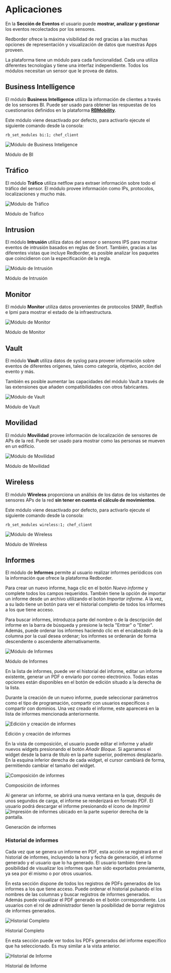 
# Aplicaciones

En la **Sección de Eventos** el usuario puede **mostrar, analizar y gestionar** los eventos recolectados por los sensores.

Redborder ofrece la máxima visibilidad de red gracias a las muchas opciones de representación y visualización de datos que nuestras Apps proveen.

La plataforma tiene un módulo para cada funcionalidad. Cada una utiliza diferentes tecnologías y tiene una interfaz independiente. Todos los módulos necesitan un sensor que le provea de datos.

## Business Intelligence

El módulo **Business Intelligence** utiliza la información de clientes a través de los sensores BI. Puede ser usado para obtener las respuestas de los cuestionarios definidos en la plataforma **[RBMobility](https://rbmobility.redborder.com)**.

Este módulo viene desactivado por defecto, para activarlo ejecute el siguiente comando desde la consola:

    rb_set_modules bi:1; chef_client

![Módulo de Business Inteligence](images/ch04_img001.png)

Módulo de BI

<!-- ## Malware (WIP)

El módulo **Malware** es una solución completa para la detección de archivos, direcciones IP y direcciones URL maliciosas. Para ello se emplean múltiples motores de detección y servicios de reputación que van más allá de las políticas basadas en firmas y técnicas similares.

Este módulo viene desactivado por defecto, para activarlo ejecute el siguiente comando desde la consola:

    rb_set_modules malware:1; rb_set_malware_mode enable logstash; chef_client

![Módulo de Malware](images/ch04_img002.png)

Módulo de Malware -->

## Tráfico

El módulo **Tráfico** utiliza netflow para extraer información sobre todo el tráfico del sensor. El módulo provee información como IPs, protocolos, localizaciones y mucho más.

![Módulo de Tráfico](images/ch04_img003.png)

Módulo de Tráfico

## Intrusion

El módulo **Intrusión** utiliza datos del sensor o sensores IPS para mostrar eventos de intrusión basados en reglas de Snort. También, gracias a las diferentes vistas que incluye Redborder, es posible analizar los paquetes que coincidieron con la especificación de la regla.

![Módulo de Intrusión](images/ch04_img004.png)

Módulo de Intrusión

## Monitor

El módulo **Monitor** utiliza datos provenientes de protocolos SNMP, Redfish e Ipmi para mostrar el estado de la infraestructura.

![Módulo de Monitor](images/ch04_img005.png)

Módulo de Monitor

## Vault

El módulo **Vault** utiliza datos de syslog para proveer información sobre eventos de diferentes orígenes, tales como categoría, objetivo, acción del evento y más.

También es posible aumentar las capacidades del módulo Vault a través de las extensiones que añaden compatibilidades con otros fabricantes.

![Módulo de Vault](images/ch04_img006.png)

Módulo de Vault

## Movilidad

El módulo **Movilidad** provee información de localización de sensores de APs de la red. Puede ser usado para mostrar como las personas se mueven en un edificio.

![Módulo de Movilidad](images/ch04_img007.png)

Módulo de Movilidad

## Wireless

El módulo **Wireless** proporciona un análisis de los datos de los visitantes de sensores APs de la red **sin tener en cuenta el cálculo de movimientos**.

Este módulo viene desactivado por defecto, para activarlo ejecute el siguiente comando desde la consola:

    rb_set_modules wireless:1; chef_client

![Módulo de Wireless](images/ch04_img008.png)

Módulo de Wireless

## Informes

El módulo de **Informes** permite al usuario realizar informes periódicos con la información que ofrece la plataforma Redborder.

Para crear un nuevo informe, haga clic en el botón *Nuevo informe* y complete todos los campos requeridos. También tiene la opción de importar un informe desde un archivo utilizando el botón *Importar informe*. A la vez, a su lado tiene un botón para ver el historial completo de todos los informes a los que tiene acceso.

Para buscar informes, introduzca parte del nombre o de la descripción del informe en la barra de búsqueda y presione la tecla "Entrar" o "Enter". Además, puede ordenar los informes haciendo clic en el encabezado de la columna por la cual desea ordenar; los informes se ordenarán de forma descendente o ascendente alternativamente.

![Módulo de Informes](images/ch04_img009.png)

Módulo de Informes

En la lista de informes, puede ver el historial del informe, editar un informe existente, generar un PDF o enviarlo por correo electrónico. Todas estas opciones están disponibles en el botón de edición situado a la derecha de la lista.

Durante la creación de un nuevo informe, puede seleccionar parámetros como el tipo de programación, compartir con usuarios específicos o compartir con dominios. Una vez creado el informe, este aparecerá en la lista de informes mencionada anteriormente.

![Edición y creación de informes](images/ch04_img049.png)

Edición y creación de informes

En la vista de composición, el usuario puede editar el informe y añadir nuevos widgets presionando el botón *Añadir Bloque*. Si agarramos el widget desde la barra de título en la parte superior, podremos desplazarlo. En la esquina inferior derecha de cada widget, el cursor cambiará de forma, permitiendo cambiar el tamaño del widget.

![Composición de informes](images/ch04_img052.png)

Composición de informes

Al generar un informe, se abrirá una nueva ventana en la que, después de unos segundos de carga, el informe se renderizará en formato PDF. El usuario podrá descargar el informe presionando el ícono de *Imprimir* ![Impresión de informes](images/ch04_img055.png) ubicado en la parte superior derecha de la pantalla.

Generación de informes

### Historial de informes

Cada vez que se genera un informe en PDF, esta acción se registrará en el historial de informes, incluyendo la hora y fecha de generación, el informe generado y el usuario que lo ha generado.
El usuario también tiene la posibilidad de visualizar los informes que han sido exportados previamente, ya sea por él mismo o por otros usuarios.

En esta sección dispone de todos los registros de PDFs generados de los informes a los que tiene acceso. Puede ordenar el historial pulsando el los nombres de las columnas y buscar registros de informes generados. Además puede visualizar el PDF generado en el botón correspondiente. Los usuarios con el rol de administrador tienen la posibilidad de borrar registros de informes generados.

![Historial Completo](images/ch04_img053.png)

Historial Completo

En esta sección puede ver todos los PDFs generados del informe específico que ha seleccionado. Es muy similar a la vista anterior.

![Historial de Informe](images/ch04_img054.png)

Historial de Informe
